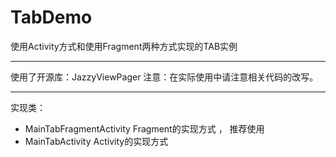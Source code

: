 # TabDemo
使用Activity方式和使用Fragment两种方式实现的TAB实例

----------------------------------------

使用了开源库：JazzyViewPager
注意：在实际使用中请注意相关代码的改写。

--------------------------------
实现类：
+ MainTabFragmentActivity	Fragment的实现方式 ， 推荐使用
+ MainTabActivity	Activity的实现方式
